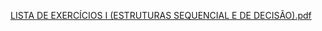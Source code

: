 [LISTA DE EXERCÍCIOS I (ESTRUTURAS SEQUENCIAL E DE DECISÃO).pdf](https://github.com/user-attachments/files/16353444/LISTA.DE.EXERCICIOS.I.ESTRUTURAS.SEQUENCIAL.E.DE.DECISAO.pdf)
